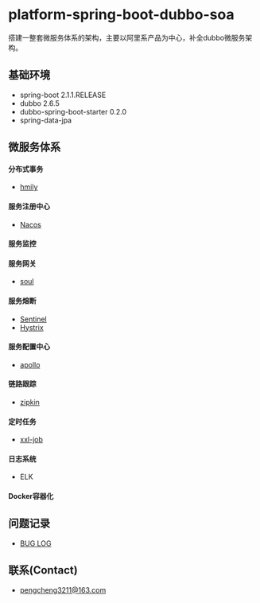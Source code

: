 # platform-spring-boot-dubbo-soa

搭建一整套微服务体系的架构，主要以阿里系产品为中心，补全dubbo微服务架构。

## 基础环境

- spring-boot 2.1.1.RELEASE
- dubbo 2.6.5
- dubbo-spring-boot-starter 0.2.0
- spring-data-jpa

## 微服务体系

#### 分布式事务

- [hmily](https://github.com/yu199195/hmily)

#### 服务注册中心

- [Nacos](https://github.com/alibaba/Nacos)

#### 服务监控

#### 服务网关

- [soul](https://github.com/Dromara/soul)

#### 服务熔断

- [Sentinel](https://github.com/alibaba/Sentinel)
- [Hystrix](https://github.com/Netflix/Hystrix)

#### 服务配置中心

- [apollo](https://github.com/ctripcorp/apollo)

#### 链路跟踪

- [zipkin](https://github.com/openzipkin/zipkin)

#### 定时任务

- [xxl-job](https://github.com/xuxueli/xxl-job)

#### 日志系统

- ELK

#### Docker容器化

## 问题记录

- [BUG LOG](./doc/BUG.LOG.md)

## 联系(Contact)

- [pengcheng3211@163.com](https://github.com/pengcgithub)

